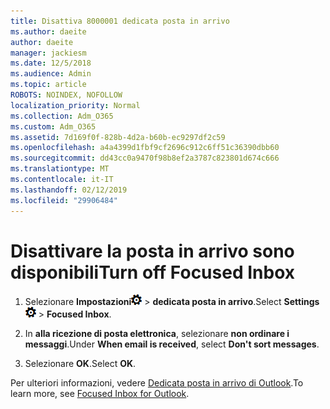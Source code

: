 ```yaml
---
title: Disattiva 8000001 dedicata posta in arrivo
ms.author: daeite
author: daeite
manager: jackiesm
ms.date: 12/5/2018
ms.audience: Admin
ms.topic: article
ROBOTS: NOINDEX, NOFOLLOW
localization_priority: Normal
ms.collection: Adm_O365
ms.custom: Adm_O365
ms.assetid: 7d169f0f-828b-4d2a-b60b-ec9297df2c59
ms.openlocfilehash: a4a4399d1fbf9cf2696c912c6ff51c36390dbb60
ms.sourcegitcommit: dd43cc0a9470f98b8ef2a3787c823801d674c666
ms.translationtype: MT
ms.contentlocale: it-IT
ms.lasthandoff: 02/12/2019
ms.locfileid: "29906484"
---
```

# <a name="turn-off-focused-inbox"></a><span data-ttu-id="5d605-102">Disattivare la posta in arrivo sono disponibili</span><span class="sxs-lookup"><span data-stu-id="5d605-102">Turn off Focused Inbox</span></span>

1. <span data-ttu-id="5d605-103">Selezionare **Impostazioni**![impostazioni](media/f4b2e798-fff1-4a14-931f-5677a4543b58.png) \> **dedicata posta in arrivo**.</span><span class="sxs-lookup"><span data-stu-id="5d605-103">Select **Settings**![Settings](media/f4b2e798-fff1-4a14-931f-5677a4543b58.png) \> **Focused Inbox**.</span></span>
    
2. <span data-ttu-id="5d605-104">In **alla ricezione di posta elettronica**, selezionare **non ordinare i messaggi**.</span><span class="sxs-lookup"><span data-stu-id="5d605-104">Under **When email is received**, select **Don't sort messages**.</span></span>
    
3. <span data-ttu-id="5d605-105">Selezionare **OK**.</span><span class="sxs-lookup"><span data-stu-id="5d605-105">Select **OK**.</span></span>
    
<span data-ttu-id="5d605-106">Per ulteriori informazioni, vedere [Dedicata posta in arrivo di Outlook](https://go.microsoft.com/fwlink/p/?linkid=873108).</span><span class="sxs-lookup"><span data-stu-id="5d605-106">To learn more, see [Focused Inbox for Outlook](https://go.microsoft.com/fwlink/p/?linkid=873108).</span></span>
  

